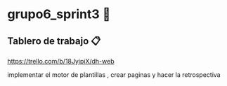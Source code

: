 # grupo6_sprint3  🧸


## Tablero de trabajo 📋
https://trello.com/b/18JyjpiX/dh-web

implementar el motor de plantillas , crear paginas y hacer la retrospectiva
